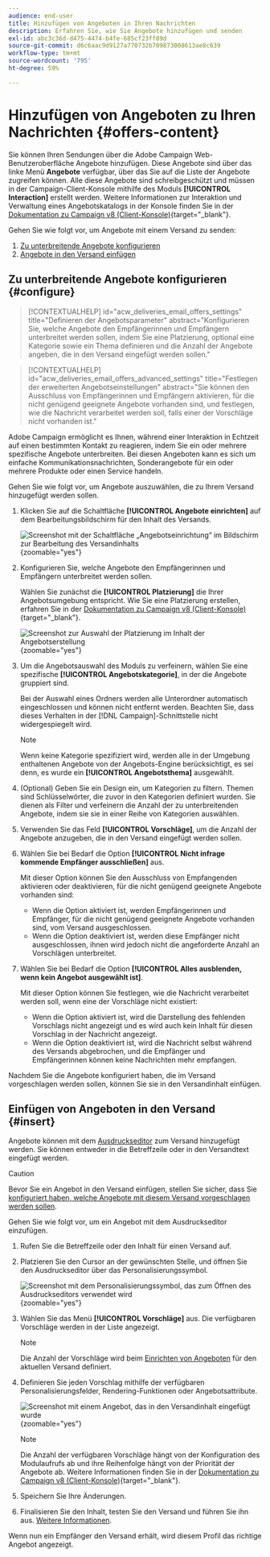 ```yaml
---
audience: end-user
title: Hinzufügen von Angeboten in Ihren Nachrichten
description: Erfahren Sie, wie Sie Angebote hinzufügen und senden
exl-id: abc3c36d-d475-4474-b4fe-685cf23ff89d
source-git-commit: d6c6aac9d9127a770732b709873008613ae8c639
workflow-type: tm+mt
source-wordcount: '795'
ht-degree: 59%

---
```


# Hinzufügen von Angeboten zu Ihren Nachrichten {#offers-content}

Sie können Ihren Sendungen über die Adobe Campaign Web-Benutzeroberfläche Angebote hinzufügen. Diese Angebote sind über das linke Menü **Angebote** verfügbar, über das Sie auf die Liste der Angebote zugreifen können. Alle diese Angebote sind schreibgeschützt und müssen in der Campaign-Client-Konsole mithilfe des Moduls **[!UICONTROL Interaction]** erstellt werden. Weitere Informationen zur Interaktion und Verwaltung eines Angebotskatalogs in der Konsole finden Sie in der [Dokumentation zu Campaign v8 (Client-Konsole)](https://experienceleague.adobe.com/docs/campaign/campaign-v8/offers/interaction.html?lang=de){target="_blank"}.

Gehen Sie wie folgt vor, um Angebote mit einem Versand zu senden:

1. [Zu unterbreitende Angebote konfigurieren](#configure)
1. [Angebote in den Versand einfügen](#insert)

## Zu unterbreitende Angebote konfigurieren {#configure}

>[!CONTEXTUALHELP]
>id="acw_deliveries_email_offers_settings"
>title="Definieren der Angebotsparameter"
>abstract="Konfigurieren Sie, welche Angebote den Empfängerinnen und Empfängern unterbreitet werden sollen, indem Sie eine Platzierung, optional eine Kategorie sowie ein Thema definieren und die Anzahl der Angebote angeben, die in den Versand eingefügt werden sollen."

>[!CONTEXTUALHELP]
>id="acw_deliveries_email_offers_advanced_settings"
>title="Festlegen der erweiterten Angebotseinstellungen"
>abstract="Sie können den Ausschluss von Empfängerinnen und Empfängern aktivieren, für die nicht genügend geeignete Angebote vorhanden sind, und festlegen, wie die Nachricht verarbeitet werden soll, falls einer der Vorschläge nicht vorhanden ist."

Adobe Campaign ermöglicht es Ihnen, während einer Interaktion in Echtzeit auf einen bestimmten Kontakt zu reagieren, indem Sie ein oder mehrere spezifische Angebote unterbreiten. Bei diesen Angeboten kann es sich um einfache Kommunikationsnachrichten, Sonderangebote für ein oder mehrere Produkte oder einen Service handeln.

Gehen Sie wie folgt vor, um Angebote auszuwählen, die zu Ihrem Versand hinzugefügt werden sollen.

1. Klicken Sie auf die Schaltfläche **[!UICONTROL Angebote einrichten]** auf dem Bearbeitungsbildschirm für den Inhalt des Versands.

   ![Screenshot mit der Schaltfläche „Angebotseinrichtung“ im Bildschirm zur Bearbeitung des Versandinhalts](assets/offer-setup.png){zoomable="yes"}

1. Konfigurieren Sie, welche Angebote den Empfängerinnen und Empfängern unterbreitet werden sollen.

   Wählen Sie zunächst die **[!UICONTROL Platzierung]** die Ihrer Angebotsumgebung entspricht. Wie Sie eine Platzierung erstellen, erfahren Sie in der [Dokumentation zu Campaign v8 (Client-Konsole)](https://experienceleague.adobe.com/docs/campaign/campaign-v8/offers/interaction-settings/interaction-offer-spaces.html?lang=de){target="_blank"}.

   ![Screenshot zur Auswahl der Platzierung im Inhalt der Angebotserstellung](assets/offer-create-content.png){zoomable="yes"}

1. Um die Angebotsauswahl des Moduls zu verfeinern, wählen Sie eine spezifische **[!UICONTROL Angebotskategorie]**, in der die Angebote gruppiert sind.

   Bei der Auswahl eines Ordners werden alle Unterordner automatisch eingeschlossen und können nicht entfernt werden. Beachten Sie, dass dieses Verhalten in der [!DNL Campaign]-Schnittstelle nicht widergespiegelt wird.

   >[!NOTE]
   >
   >Wenn keine Kategorie spezifiziert wird, werden alle in der Umgebung enthaltenen Angebote von der Angebots-Engine berücksichtigt, es sei denn, es wurde ein **[!UICONTROL Angebotsthema]** ausgewählt.

1. (Optional) Geben Sie ein Design ein, um Kategorien zu filtern. Themen sind Schlüsselwörter, die zuvor in den Kategorien definiert wurden. Sie dienen als Filter und verfeinern die Anzahl der zu unterbreitenden Angebote, indem sie sie in einer Reihe von Kategorien auswählen.

1. Verwenden Sie das Feld **[!UICONTROL Vorschläge]**, um die Anzahl der Angebote anzugeben, die in den Versand eingefügt werden sollen.

1. Wählen Sie bei Bedarf die Option **[!UICONTROL Nicht infrage kommende Empfänger ausschließen]** aus.

   Mit dieser Option können Sie den Ausschluss von Empfangenden aktivieren oder deaktivieren, für die nicht genügend geeignete Angebote vorhanden sind:

   * Wenn die Option aktiviert ist, werden Empfängerinnen und Empfänger, für die nicht genügend geeignete Angebote vorhanden sind, vom Versand ausgeschlossen.
   * Wenn die Option deaktiviert ist, werden diese Empfänger nicht ausgeschlossen, ihnen wird jedoch nicht die angeforderte Anzahl an Vorschlägen unterbreitet.

1. Wählen Sie bei Bedarf die Option **[!UICONTROL Alles ausblenden, wenn kein Angebot ausgewählt ist]**.

   Mit dieser Option können Sie festlegen, wie die Nachricht verarbeitet werden soll, wenn eine der Vorschläge nicht existiert:

   * Wenn die Option aktiviert ist, wird die Darstellung des fehlenden Vorschlags nicht angezeigt und es wird auch kein Inhalt für diesen Vorschlag in der Nachricht angezeigt.
   * Wenn die Option deaktiviert ist, wird die Nachricht selbst während des Versands abgebrochen, und die Empfänger und Empfängerinnen können keine Nachrichten mehr empfangen.

Nachdem Sie die Angebote konfiguriert haben, die im Versand vorgeschlagen werden sollen, können Sie sie in den Versandinhalt einfügen.

## Einfügen von Angeboten in den Versand {#insert}

Angebote können mit dem [Ausdruckseditor](../personalization/gs-personalization.md#access) zum Versand hinzugefügt werden. Sie können entweder in die Betreffzeile oder in den Versandtext eingefügt werden.

>[!CAUTION]
>
>Bevor Sie ein Angebot in den Versand einfügen, stellen Sie sicher, dass Sie [konfiguriert haben, welche Angebote mit diesem Versand vorgeschlagen werden sollen](#configure).

Gehen Sie wie folgt vor, um ein Angebot mit dem Ausdruckseditor einzufügen.

1. Rufen Sie die Betreffzeile oder den Inhalt für einen Versand auf.

1. Platzieren Sie den Cursor an der gewünschten Stelle, und öffnen Sie den Ausdruckseditor über das Personalisierungssymbol.

   ![Screenshot mit dem Personalisierungssymbol, das zum Öffnen des Ausdruckseditors verwendet wird](assets/offer-insert-perso-icon.png){zoomable="yes"}

1. Wählen Sie das Menü **[!UICONTROL Vorschläge]** aus. Die verfügbaren Vorschläge werden in der Liste angezeigt.

   >[!NOTE]
   >
   >Die Anzahl der Vorschläge wird beim [Einrichten von Angeboten](#configure) für den aktuellen Versand definiert.

1. Definieren Sie jeden Vorschlag mithilfe der verfügbaren Personalisierungsfelder, Rendering-Funktionen oder Angebotsattribute.

   ![Screenshot mit einem Angebot, das in den Versandinhalt eingefügt wurde](assets/offer-inserted.png){zoomable="yes"}

   >[!NOTE]
   >
   >Die Anzahl der verfügbaren Vorschläge hängt von der Konfiguration des Modulaufrufs ab und ihre Reihenfolge hängt von der Priorität der Angebote ab. Weitere Informationen finden Sie in der [Dokumentation zu Campaign v8 (Client-Konsole)](https://experienceleague.adobe.com/docs/campaign/campaign-v8/offers/interaction-best-practices.html?lang=de){target="_blank"}.

1. Speichern Sie Ihre Änderungen.

1. Finalisieren Sie den Inhalt, testen Sie den Versand und führen Sie ihn aus. [Weitere Informationen](gs-messages.md).

Wenn nun ein Empfänger den Versand erhält, wird diesem Profil das richtige Angebot angezeigt.